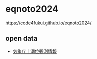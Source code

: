# eqnoto2024
 
https://code4fukui.github.io/eqnoto2024/

## open data

- [気象庁｜潮位観測情報](https://github.com/code4fukui/tidelevel)
